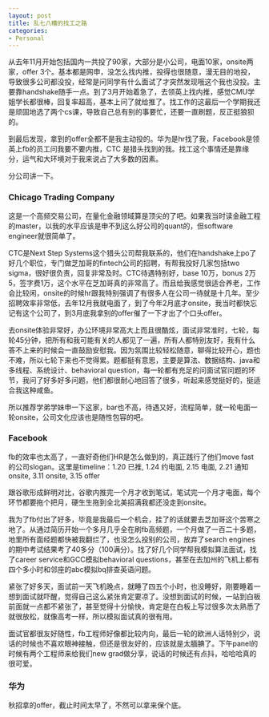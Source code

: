 ```yaml
---
layout: post
title: 乱七八糟的找工之路
categories:
- Personal
---
```


从去年11月开始包括国内一共投了90家，大部分是小公司，电面10家，onsite两家，offer 3个。基本都是网申，没怎么找内推，投得也很随意，漫无目的地投，导致很多公司都没投，经常是问同学有什么面试了才突然发现哦这个我也没投。主要靠handshake随手一点。到了3月开始着急了，去领英上找内推，感觉CMU学姐学长都很棒，回复率超高，基本上问了就给推了。找工作的这最后一个学期我还是顽固地选了两个cs课，导致自己总有别的事要忙，还要一直刷题，反正挺狼狈的。

到最后发现，拿到的offer全都不是我主动投的。华为是hr找了我，Facebook是领英上fb的员工问我要不要内推，CTC
是猎头找到的我。找工这个事情还是靠缘分，运气和大环境对于我来说占了大多数的因素。

分公司讲一下。
### Chicago Trading Company
这是一个高频交易公司，在量化金融领域算是顶尖的了吧。如果我当时读金融工程的master，以我的水平应该是申不到这么好公司的quant的，但software engineer就很简单了。

CTC是Next Step Systems这个猎头公司帮我联系的，他们在handshake上po了好几个职位，专门做芝加哥的fintech公司的招聘，有帮我投好几家包括two sigma，很好很负责，回复非常及时。CTC待遇特别好，base 10万，bonus 2万5，签字费1万，这个水平在芝加哥真的非常高了。而且给我感觉很适合养老，工作会比较闲，onsite的时候hr跟我特别强调了有很多人在公司一待就是十几年。至少招聘效率非常低，去年12月我就电面了，到了今年2月底才onsite，我当时都快忘记有这个公司了，到3月底我拿别的offer催了一下才出了个口头offer。

去onsite体验非常好，办公环境非常高大上而且很酷炫，面试非常准时，七轮，每轮45分钟，把所有和我可能有关的人都见了一遍，所有人都特别友好，我有什么答不上来的时候会一直鼓励安慰我。因为氛围比较轻松随意，聊得比较开心，题也不难，所以七轮下来也不觉得累。题都挺有意思，主要是算法、数据结构、java和多线程、系统设计、behavioral question，每一轮都有充足的问面试官问题的环节，我问了好多好多问题，他们都很耐心地回答了很多，听起来感觉挺好的，挺适合我这种咸鱼。

所以推荐学弟学妹申一下这家，bar也不高，待遇又好，流程简单，就一轮电面一轮onsite，公司文化应该也是随性包容的吧。

### Facebook
fb的效率也太高了，一直好奇他们HR是怎么做到的，真正践行了他们move fast的公司slogan。这里是timeline：1.20 已推, 1.24 约电面, 2.15 电面, 2.21 通知onsite, 3.11 onsite, 3.15 offer

跟谷歌形成鲜明对比，谷歌内推完一个月才收到笔试，笔试完一个月才电面，每个环节都要拖个把月，硬生生拖到全北美招满我都还没走到onsite。

我为了fb付出了好多，毕竟是我最后一个机会，挂了的话就要去芝加哥这个苦寒之地了。从通过简历开始一个多月几乎全在刷fb高频题，一个月做了一百二十多题，地里所有面经题都快被我翻烂了，也没怎么投别的公司，放弃了search engines的期中考试结果考了40多分（100满分）。找了好几个同学帮我模拟算法面试，找了career service和GCC模拟behavioral questions，甚至在去加州的飞机上都有四个多小时和邻座的abc模拟bq排查英语问题。

紧张了好多天，面试前一天飞机晚点，就睡了四五个小时，也没睡好，刚要睡着一想到面试就吓醒，觉得自己这么紧张肯定要凉了。没想到面试的时候，一站到白板前面就一点都不紧张了，甚至觉得十分愉快，肯定是在白板上写过很多次太熟悉了就很放松，就像高考一样，所以模拟面试真的很有用。

面试官都很友好随性，fb工程师好像都比较内向，最后一轮的欧洲人话特别少，说话的时候也不喜欢眼神接触，但还是很友好的，应该就是太腼腆了。下午panel的时候有两个工程师来给我们new grad做分享，说话的时候还有点抖，哈哈哈真的很可爱。


### 华为
秋招拿的offer，截止时间太早了，不然可以拿来保个底。



